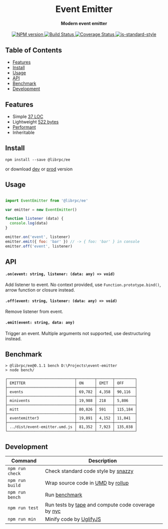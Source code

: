<h1 align="center">Event Emitter</h1>
<h4 align="center">Modern event emitter</h4>
<p align="center">
  <a href="https://www.npmjs.com/package/@librpc/ee" target="_blank">
    <img src="https://img.shields.io/npm/v/@librpc/ee.svg" alt="NPM version" target="_blank"></img>
  </a>
  <a href="https://travis-ci.org/librpc/event-emitter" target="_blank">
    <img src="https://travis-ci.org/librpc/event-emitter.svg?branch=master" alt="Build Status" target="_blank"></img>
  </a>
  <a href='https://coveralls.io/github/librpc/event-emitter?branch=master'>
    <img src='https://coveralls.io/repos/github/librpc/event-emitter/badge.svg?branch=master' alt='Coverage Status' />
  </a>
  <a href="https://github.com/feross/standard" target="_blank">
    <img src="https://img.shields.io/badge/code%20style-standard-brightgreen.svg?style=flat" alt="js-standard-style"/>
  </a>
</p>

## Table of Contents

- [Features](#features)
- [Install](#install)
- [Usage](#usage)
- [API](#api)
- [Benchmark](#benchmark)
- [Development](#development)

## Features

- Simple [37 LOC](https://github.com/librpc/event-emitter/blob/master/dist/event-emitter.js#L37)
- Lightweight [522 bytes](https://github.com/librpc/event-emitter/blob/master/dist/event-emitter.min.js)
- [Performant](#benchmark)
- Inheritable

## Install

```
npm install --save @librpc/ee
```

or download [dev](https://unpkg.com/@librpc/ee/dist/event-emitter.umd.js) or [prod](https://unpkg.com/@librpc/ee/dist/event-emitter.min.js) version

## Usage

```js

import EventEmitter from '@librpc/ee'

var emitter = new EventEmitter()

function listener (data) {
  console.log(data)
}

emitter.on('event', listener)
emitter.emit({ foo: 'bar' }) // -> { foo: 'bar' } in console
emitter.off('event', listener)
```


## API

#### `.on(event: string, listener: (data: any) => void)`

Add listener to event. No context provided, use `Function.prototype.bind()`, arrow function or closure instead.

#### `.off(event: string, listener: (data: any) => void)`

Remove listener from event.

#### `.emit(event: string, data: any)`

Trigger an event. Multiple arguments not supported, use destructuring instead.

## Benchmark

```
> @librpc/ee@0.1.1 bench D:\Projects\event-emitter
> node bench/

┌──────────────────────────────┬────────┬───────┬─────────┐
│ EMITTER                      │ ON     │ EMIT  │ OFF     │
├──────────────────────────────┼────────┼───────┼─────────┤
│ events                       │ 69,782 │ 4,358 │ 90,116  │
├──────────────────────────────┼────────┼───────┼─────────┤
│ minivents                    │ 19,988 │ 218   │ 5,806   │
├──────────────────────────────┼────────┼───────┼─────────┤
│ mitt                         │ 80,826 │ 591   │ 115,184 │
├──────────────────────────────┼────────┼───────┼─────────┤
│ eventemitter3                │ 19,891 │ 4,152 │ 11,041  │
├──────────────────────────────┼────────┼───────┼─────────┤
│ ../dist/event-emitter.umd.js │ 81,352 │ 7,923 │ 135,038 │
└──────────────────────────────┴────────┴───────┴─────────┘
```

## Development

Command | Description
--------| -----------
`npm run check` | Check standard code style by [snazzy](https://www.npmjs.com/package/snazzy)
`npm run build` | Wrap source code in [UMD](https://github.com/umdjs/umd) by [rollup](https://github.com/rollup/rollup)
`npm run bench` | Run [benchmark](http://benchmarkjs.com/)
`npm run test` | Run tests by [tape](https://github.com/substack/tape) and compute code coverage by [nyc](https://github.com/bcoe/nyc)
`npm run min` | Minify code by [UglifyJS](https://github.com/mishoo/UglifyJS2)
